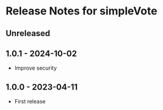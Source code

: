 # Release Notes for simpleVote

## Unreleased

## 1.0.1 - 2024-10-02

- Improve security

## 1.0.0 - 2023-04-11

- First release
